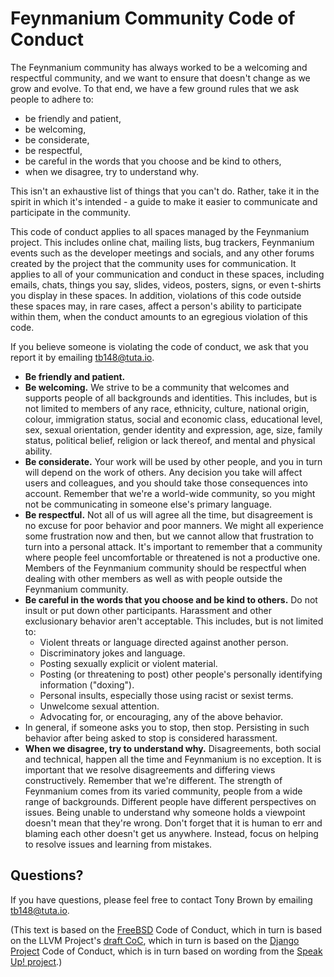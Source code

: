 # Feynmanium Community Code of Conduct

The
Feynmanium
community has always worked to be a welcoming and respectful community, and we
want to ensure that doesn't change as we grow and evolve. To that end, we have a
few ground rules that we ask people to adhere to:

*   be friendly and patient,
*   be welcoming,
*   be considerate,
*   be respectful,
*   be careful in the words that you choose and be kind to others,
*   when we disagree, try to understand why.

This isn't an exhaustive list of things that you can't do. Rather, take it in
the spirit in which it's intended - a guide to make it easier to communicate and
participate in the community.

This code of conduct applies to all spaces managed by
the Feynmanium project.
This includes
online chat,
mailing lists, bug trackers,
Feynmanium
events such as the developer meetings and socials, and any other forums created
by the project that the community uses for communication. It applies to all of
your communication and conduct in these spaces, including emails, chats, things
you say, slides, videos, posters, signs, or even t-shirts you display in these
spaces. In addition, violations of this code outside these spaces may, in rare
cases, affect a person's ability to participate within them, when the conduct
amounts to an egregious violation of this code.

If you believe someone is violating the code of conduct, we ask that you report
it by emailing
tb148@tuta.io.

*   **Be friendly and patient.**
*   **Be welcoming.**
We strive to be a community that welcomes and supports people of all backgrounds
and identities. This includes, but is not limited to members of any race,
ethnicity, culture, national origin, colour, immigration status, social and
economic class, educational level, sex, sexual orientation, gender identity and
expression, age, size, family status, political belief, religion or lack
thereof, and mental and physical ability.
*   **Be considerate.**
Your work will be used by other people, and you in turn will depend on the work
of others. Any decision you take will affect users and colleagues, and you
should take those consequences into account. Remember that we're a world-wide
community, so you might not be communicating in someone else's primary language.
*   **Be respectful.**
Not all of us will agree all the time, but disagreement is no excuse for poor
behavior and poor manners. We might all experience some frustration now and
then, but we cannot allow that frustration to turn into a personal attack. It's
important to remember that a community where people feel uncomfortable or
threatened is not a productive one. Members of the
Feynmanium
community should be respectful when dealing with other members as well as with
people outside the
Feynmanium
community.
*   **Be careful in the words that you choose and be kind to others.**
Do not insult or put down other participants. Harassment and other exclusionary
behavior aren't acceptable. This includes, but is not limited to:
    *   Violent threats or language directed against another person.
    *   Discriminatory jokes and language.
    *   Posting sexually explicit or violent material.
    *   Posting (or threatening to post) other people's personally identifying information ("doxing").
    *   Personal insults, especially those using racist or sexist terms.
    *   Unwelcome sexual attention.
    *   Advocating for, or encouraging, any of the above behavior.
*   In general, if someone asks you to stop, then stop. Persisting in such behavior after being asked to stop is considered harassment.
*   **When we disagree, try to understand why.**
Disagreements, both social and technical, happen all the time and
Feynmanium
is no exception. It is important that we resolve disagreements and differing
views constructively. Remember that we're different. The strength of
Feynmanium
comes from its varied community, people from a wide range of
backgrounds. Different people have different perspectives on issues. Being
unable to understand why someone holds a viewpoint doesn't mean that they're
wrong. Don't forget that it is human to err and blaming each other doesn't get
us anywhere. Instead, focus on helping to resolve issues and learning from
mistakes.

## Questions?

If you have questions, please feel free to contact
Tony Brown by emailing tb148@tuta.io.

(This text is based on the [FreeBSD](https://www.freebsd.org/internal/code-of-conduct/)
Code of Conduct, which in turn is based on the LLVM Project's
[draft CoC](https://llvm.org/docs/CodeOfConduct.html),
which in turn is based on the [Django Project](https://www.djangoproject.com/conduct/)
Code of Conduct, which is in turn based on wording from the
[Speak Up! project](http://speakup.io/coc.html).)
